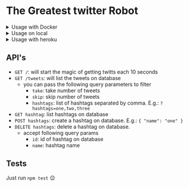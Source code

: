 # The Greatest twitter Robot

<details>
	<summary>Usage with Docker</summary>
	
### Requeriments
- Docker

Run docker build command: `docker-compose up`

Then you can access **localhost:8000/**

_And that is it :tada:!_
</details>

<details>
<summary>Usage on local</summary>

### Requeriments

- node 8.11.3
- mongo 3.x running on port 27017

Run `npm install` then `npm run dev`.

Then you can access **localhost:8000/**

_And that is it :tada:!_
</details>

<details>
<summary>Usage with heroku</summary>

Just access **https://labs-challenge.herokuapp.com/**

_And that is it :tada:!_
</details>

## API's

- `GET /`: will start the magic of getting twitts each 10 seconds
- `GET /tweets`: will list the tweets on database
	- you can pass the following query parameters to filter
		- `take`: take number of tweets
		- `skip`: skip number of tweets
		- `hashtags`: list of hashtags separated by comma. E.g.: `?hashtags=one,two,three`
- `GET hashtag`: list hashtags on database
- `POST hashtags`: create a hashtag on database. E.g.: `{ "name": "one" }`
- `DELETE hashtags`: delete a hashtag on database.
	- accept following query params
		- `id`: id of hashtag on database
		- `name`: hashtag name

## Tests

Just run `npm test` :wink: